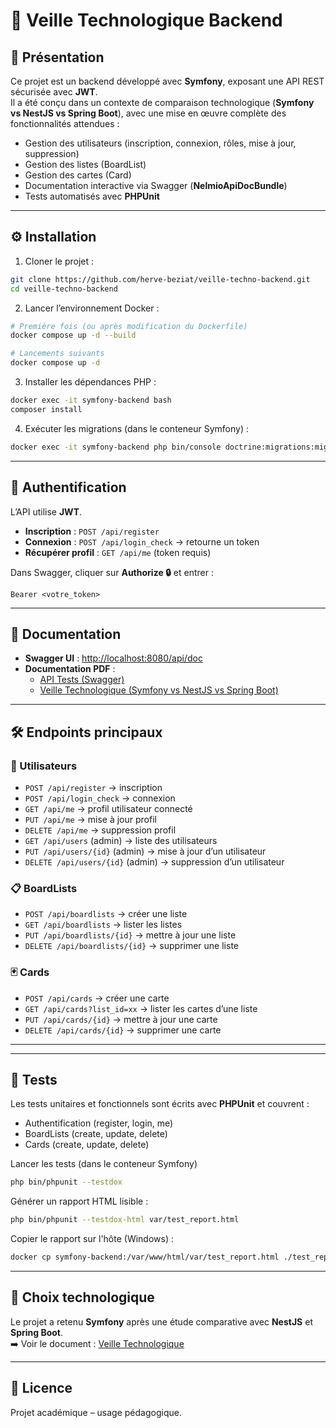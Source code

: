 # 🚀 Veille Technologique Backend

## 📌 Présentation
Ce projet est un backend développé avec **Symfony**, exposant une API REST sécurisée avec **JWT**.  
Il a été conçu dans un contexte de comparaison technologique (**Symfony vs NestJS vs Spring Boot**), avec une mise en œuvre complète des fonctionnalités attendues :  
- Gestion des utilisateurs (inscription, connexion, rôles, mise à jour, suppression)  
- Gestion des listes (BoardList)  
- Gestion des cartes (Card)  
- Documentation interactive via Swagger (**NelmioApiDocBundle**)  
- Tests automatisés avec **PHPUnit**

---

## ⚙️ Installation

1. Cloner le projet :
```bash
git clone https://github.com/herve-beziat/veille-techno-backend.git
cd veille-techno-backend
```

2. Lancer l’environnement Docker :
```bash
# Première fois (ou après modification du Dockerfile)
docker compose up -d --build

# Lancements suivants
docker compose up -d
```

3. Installer les dépendances PHP :
```bash
docker exec -it symfony-backend bash
composer install
```

4. Exécuter les migrations (dans le conteneur Symfony) :
```bash
docker exec -it symfony-backend php bin/console doctrine:migrations:migrate
```

---

## 🔑 Authentification

L’API utilise **JWT**.  
- **Inscription** : `POST /api/register`  
- **Connexion** : `POST /api/login_check` → retourne un token  
- **Récupérer profil** : `GET /api/me` (token requis)  

Dans Swagger, cliquer sur **Authorize 🔒** et entrer :  
```
Bearer <votre_token>
```

---

## 📖 Documentation

- **Swagger UI** : [http://localhost:8080/api/doc](http://localhost:8080/api/doc)  
- **Documentation PDF** :  
  - [API Tests (Swagger)](./docs/API_Documentation_Checklist.pdf)  
  - [Veille Technologique (Symfony vs NestJS vs Spring Boot)](./docs/rapport-veille-back.pdf)  

---

## 🛠️ Endpoints principaux

### 👤 Utilisateurs
- `POST /api/register` → inscription  
- `POST /api/login_check` → connexion  
- `GET /api/me` → profil utilisateur connecté  
- `PUT /api/me` → mise à jour profil  
- `DELETE /api/me` → suppression profil  
- `GET /api/users` (admin) → liste des utilisateurs  
- `PUT /api/users/{id}` (admin) → mise à jour d’un utilisateur  
- `DELETE /api/users/{id}` (admin) → suppression d’un utilisateur  

### 📋 BoardLists
- `POST /api/boardlists` → créer une liste  
- `GET /api/boardlists` → lister les listes  
- `PUT /api/boardlists/{id}` → mettre à jour une liste  
- `DELETE /api/boardlists/{id}` → supprimer une liste  

### 🃏 Cards
- `POST /api/cards` → créer une carte  
- `GET /api/cards?list_id=xx` → lister les cartes d’une liste  
- `PUT /api/cards/{id}` → mettre à jour une carte  
- `DELETE /api/cards/{id}` → supprimer une carte  

---
---

## 🧪 Tests

Les tests unitaires et fonctionnels sont écrits avec  **PHPUnit** et couvrent :
- Authentification (register, login, me)
- BoardLists (create, update, delete)
- Cards (create, update, delete) 

Lancer les tests (dans le conteneur Symfony)
```bash
php bin/phpunit --testdox
```

Générer un rapport HTML lisible :
```bash
php bin/phpunit --testdox-html var/test_report.html
```

Copier le rapport sur l'hôte (Windows) :
```bash
docker cp symfony-backend:/var/www/html/var/test_report.html ./test_report.html
```

---

## 📌 Choix technologique

Le projet a retenu **Symfony** après une étude comparative avec **NestJS** et **Spring Boot**.  
➡️ Voir le document : [Veille Technologique](./docs/rapport-veille-back.pdf)

---

## 📜 Licence
Projet académique – usage pédagogique.
